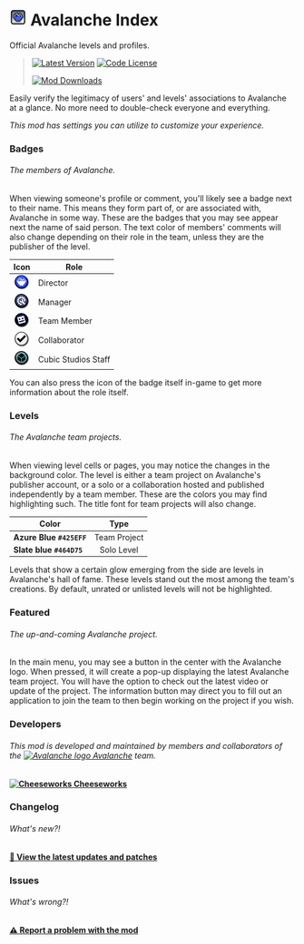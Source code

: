 # <img src="logo.png" width="30" alt="The mod's logo." /> Avalanche Index
Official Avalanche levels and profiles.

> [<img alt="Latest Version" src="https://img.shields.io/github/v/release/CubicCommunity/AvalancheIndex?include_prereleases&sort=semver&display_name=release&style=for-the-badge&logo=github&logoColor=ffffff&label=Version">](../../releases/)    [<img alt="Code License" src="https://img.shields.io/github/license/CubicCommunity/AvalancheIndex?style=for-the-badge&logo=gnu&logoColor=ffffff&label=License">](LICENSE.md)
>  
> [<img alt="Mod Downloads" src="https://img.shields.io/github/downloads/CubicCommunity/AvalancheIndex/cubicstudios.avalancheindex.geode?style=for-the-badge&logo=geode&logoColor=ffffff&label=Downloads">](https://www.geode-sdk.org/mods/cubicstudios.avalancheindex)

Easily verify the legitimacy of users' and levels' associations to Avalanche at a glance. No more need to double-check everyone and everything.

*This mod has settings you can utilize to customize your experience.*

### Badges
###### The members of Avalanche.
When viewing someone's profile or comment, you'll likely see a badge next to their name. This means they form part of, or are associated with, Avalanche in some way. These are the badges that you may see appear next the name of said person. The text color of members' comments will also change depending on their role in the team, unless they are the publisher of the level.

| **Icon**                                                                       | **Role**             |
|:------------------------------------------------------------------------------:|----------------------|
| <img src="resources/director.png" width="25" alt="Director badge" />           | Director             |
| <img src="resources/team-manager.png" width="25" alt="Manager badge" />        | Manager              |
| <img src="resources/team-member.png" width="25" alt="Team member badge" />     | Team Member          |
| <img src="resources/collaborator.png" width="25" alt="Team member badge" />    | Collaborator         |
| <img src="resources/cubic-studios.png" width="25" alt="Cubic Studios badge" /> | Cubic Studios Staff  |

You can also press the icon of the badge itself in-game to get more information about the role itself.

### Levels
###### The Avalanche team projects.
When viewing level cells or pages, you may notice the changes in the background color. The level is either a team project on Avalanche's publisher account, or a solo or a collaboration hosted and published independently by a team member. These are the colors you may find highlighting such. The title font for team projects will also change.

| **Color**                | **Type**     |
|--------------------------|:------------:|
| **Azure Blue `#425EFF`** | Team Project |
| **Slate blue `#464D75`** | Solo Level   |

Levels that show a certain glow emerging from the side are levels in Avalanche's hall of fame. These levels stand out the most among the team's creations. By default, unrated or unlisted levels will not be highlighted.

### Featured
###### The up-and-coming Avalanche project.
In the main menu, you may see a button in the center with the Avalanche logo. When pressed, it will create a pop-up displaying the latest Avalanche team project. You will have the option to check out the latest video or update of the project. The information button may direct you to fill out an application to join the team to then begin working on the project if you wish.

### Developers
###### This mod is developed and maintained by members and collaborators of the [<img src="https://i.imgur.com/3QH6N17.png" width="15" alt="Avalanche logo" /> Avalanche](https://avalanche.cubicstudios.xyz/) team.
**[<img src="https://i.imgur.com/X8HT4jM.png" width="15" alt="Cheeseworks" /> Cheeseworks](https://www.github.com/BlueWitherer/)**

### Changelog
###### What's new?!
**[📜 View the latest updates and patches](changelog.md)**

### Issues
###### What's wrong?!
**[⚠️ Report a problem with the mod](../../issues/)**